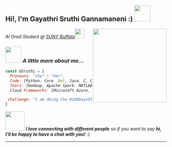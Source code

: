 <h2> Hi!, I'm Gayathri Sruthi Gannamaneni :) <img src="https://media.giphy.com/media/mGcNjsfWAjY5AEZNw6/giphy.gif" width="50"></h2>
<img align='right' src="https://media.giphy.com/media/ieyl9zmCjO4b4t6qoY/giphy.gif" width="230">
<p><em>AI Grad Student @ <a href="http://www.unb.br">SUNY Buffalo</a><img src="https://media.giphy.com/media/fYSnHlufseco8Fh93Z/giphy.gif" width="30">

### <img src="https://media.giphy.com/media/VgCDAzcKvsR6OM0uWg/giphy.gif" width="50"> A little more about me...  

```javascript
const GSruthi = {
  Pronouns: "she" | "her",
  Code: [Python, Core .Net, Java, C, C++, JavaScript, HTML/CSS, SQL],
  Tools: [Hadoop, Apache Spark, MATLAB, Jupyter, Visual Code Studio],
  Cloud Frameworks: [Microsoft Azure, Docker, Kubernetes],

 challenge: "I am doing the #100DaysOfCode challenge focused on Python"
}
```

<img src="https://media.giphy.com/media/LnQjpWaON8nhr21vNW/giphy.gif" width="60"> <em><b>I love connecting with different people</b> so if you want to say <b>hi, I'll be happy to have a chat with you!</b> :)</em>

---
